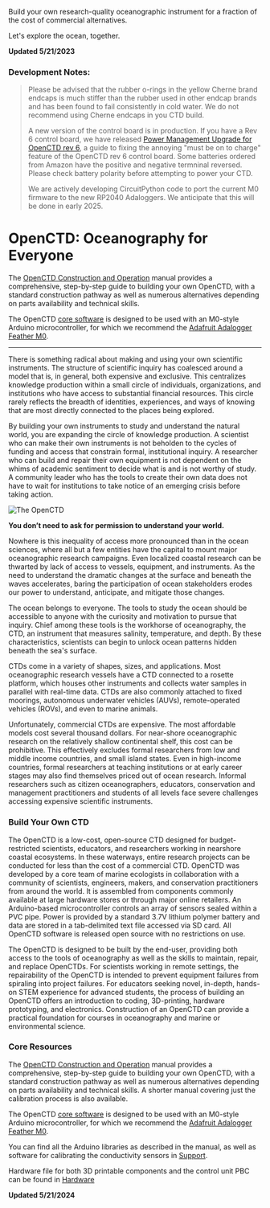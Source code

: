Build your own research-quality oceanographic instrument for a fraction of the cost of commercial alternatives. 

Let's explore the ocean, together. 

**Updated 5/21/2023**

### Development Notes: 
> Please be advised that the rubber o-rings in the yellow Cherne brand endcaps is much stiffer than the rubber used in other endcap brands and has been found to fail consistently in cold water. We do not recommend using Cherne endcaps in you CTD build.
>
> A new version of the control board is in production. If you have a Rev 6 control board, we have released [Power Management Upgrade for OpenCTD rev 6](https://github.com/OceanographyforEveryone/OpenCTD/blob/main/Documentation/Manual/OpenCTD_PowerManagementUpgrade_rev6.pdf), a guide to fixing the annoying "must be on to charge" feature of the OpenCTD rev 6 control board.
> Some batteries ordered from Amazon have the positive and negative termninal reversed. Please check battery polarity before attempting to power your CTD.
>
> We are actively developing CircuitPython code to port the current M0 firmware to the new RP2040 Adaloggers. We anticipate that this will be done in early 2025. 

# OpenCTD: Oceanography for Everyone

The [OpenCTD Construction and
Operation](https://github.com/OceanographyforEveryone/OpenCTD/tree/main/Documentation/Manual)
manual provides a comprehensive, step-by-step guide to building your own
OpenCTD, with a standard construction pathway as well as numerous alternatives
depending on parts availability and technical skills. 

The OpenCTD [core software](https://github.com/OceanographyforEveryone/OpenCTD/tree/main/Software) is designed
to be used with an M0-style Arduino microcontroller, for which we recommend the
[Adafruit Adalogger Feather M0](https://www.adafruit.com/product/2796). 

---

There is something radical about making and using your own scientific
instruments. The structure of scientific inquiry has coalesced around a model
that is, in general, both expensive and exclusive. This centralizes knowledge
production within a small circle of individuals, organizations, and
institutions who have access to substantial financial resources. This circle
rarely reflects the breadth of identities, experiences, and ways of knowing
that are most directly connected to the places being explored.

By building your own instruments to study and understand the natural world, you
are expanding the circle of knowledge production. A scientist who can make
their own instruments is not beholden to the cycles of funding and access that
constrain formal, institutional inquiry. A researcher who can build and repair
their own equipment is not dependent on the whims of academic sentiment to
decide what is and is not worthy of study. A community leader who has the tools
to create their own data does not have to wait for institutions to take notice
of an emerging crisis before taking action.

![The OpenCTD](Documentation/Images/IMG_20190727_150858%20(2).jpg)

**You don’t need to ask for permission to understand your world.**

Nowhere is this inequality of access more pronounced than in the ocean
sciences, where all but a few entities have the capital to mount major
oceanographic research campaigns. Even localized coastal research can be
thwarted by lack of access to vessels, equipment, and instruments. As the need
to understand the dramatic changes at the surface and beneath the waves
accelerates, baring the participation of ocean stakeholders erodes our
power to understand, anticipate, and mitigate those changes.

The ocean belongs to everyone. The tools to study the ocean should be
accessible to anyone with the curiosity and motivation to pursue that inquiry.
Chief among these tools is the workhorse of oceanography, the CTD, an
instrument that measures salinity, temperature, and depth. By these
characteristics, scientists can begin to unlock ocean patterns hidden beneath
the sea's surface.

CTDs come in a variety of shapes, sizes, and applications. Most oceanographic
research vessels have a CTD connected to a rosette platform, which houses other
instruments and collects water samples in parallel with real-time data. CTDs
are also commonly attached to fixed moorings, autonomous underwater vehicles
(AUVs), remote-operated vehicles (ROVs), and even to marine animals.

Unfortunately, commercial CTDs are expensive. The most affordable models cost
several thousand dollars. For near-shore oceanographic research on the
relatively shallow continental shelf, this cost can be prohibitive. This
effectively excludes formal researchers from low and middle income countries,
and small island states. Even in high-income countries, formal researchers at
teaching institutions or at early career stages may also find themselves priced
out of ocean research. Informal researchers such as citizen oceanographers,
educators, conservation and management practitioners and students of all levels
face severe challenges accessing expensive scientific instruments. 

### Build Your Own CTD

The OpenCTD is a low-cost, open-source CTD designed for budget-restricted
scientists, educators, and researchers working in nearshore coastal ecosystems.
In these waterways, entire research projects can be conducted for less than the
cost of a commercial CTD. OpenCTD was developed by a core team of marine
ecologists in collaboration with a community of scientists, engineers, makers,
and conservation practitioners from around the world. It is assembled from
components commonly available at large hardware stores or through major online
retailers. An Arduino-based microcontroller controls an array of sensors sealed
within a PVC pipe. Power is provided by a standard 3.7V lithium polymer battery
and data are stored in a tab-delimited text file accessed via SD card.  All
OpenCTD software is released open source with no restrictions on use. 

The OpenCTD is designed to be built by the end-user, providing both access to
the tools of oceanography as well as the skills to maintain, repair, and
replace OpenCTDs. For scientists working in remote settings, the repairability
of the OpenCTD is intended to prevent equipment failures from spiraling into
project failures. For educators seeking novel, in-depth, hands-on STEM
experience for advanced students, the process of building an OpenCTD offers an
introduction to coding, 3D-printing, hardware prototyping, and electronics.
Construction of an OpenCTD can provide a practical foundation for courses in
oceanography and marine or environmental science. 

### Core Resources

The [OpenCTD Construction and
Operation](https://github.com/OceanographyforEveryone/OpenCTD/tree/main/Documentation/Manual)
manual provides a comprehensive, step-by-step guide to building your own
OpenCTD, with a standard construction pathway as well as numerous alternatives
depending on parts availability and technical skills. A shorter manual covering just the calibration process is also available. 

The OpenCTD [core software](https://github.com/OceanographyforEveryone/OpenCTD/tree/main/Software) is designed
to be used with an M0-style Arduino microcontroller, for which we recommend the
[Adafruit Adalogger Feather M0](https://www.adafruit.com/product/2796). 

You can find all the Arduino libraries as described in the manual, as well as
software for calibrating the conductivity sensors in
[Support](https://github.com/OceanographyforEveryone/OpenCTD/tree/main/Software/Support).

Hardware file for both 3D printable components and the control unit PBC can be found in [Hardware](https://github.com/OceanographyforEveryone/OpenCTD/tree/main/Hardware) 

**Updated 5/21/2024**
